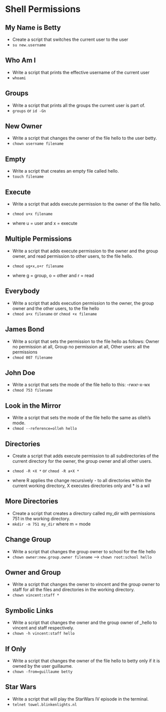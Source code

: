 # Shell Permissions

## My Name is Betty
- Create a script that switches the current user to the user
- `su new.username`

## Who Am I
- Write a script that prints the effective username of the current user
- `whoami`

## Groups
- Write a script that prints all the groups the current user is part of.
- `groups` or `id -Gn`

## New Owner
- Write a script that changes the owner of the file hello to the user betty.
- `chown username filename`

## Empty
- Write a script that creates an empty file called hello.
- `touch filename`

## Execute
- Write a script that adds execute permission to the owner of the file hello.
- `chmod u+x filename` 

- where u = user and x = execute 

## Multiple Permissions
- Write a script that adds execute permission to the owner and the group owner, and read permission to other users, to the file hello.
- `chmod ug+x,o+r filename`
 
- where g = group, o = other and r = read

## Everybody
- Write a script that adds execution permission to the owner, the group owner and the other users, to the file hello
- `chmod a+x filename` or `chmod +x filename` 

## James Bond
- Write a script that sets the permission to the file hello as follows: Owner no permission at all, Group no permission at all, Other users: all the permissions 
- `chmod 007 filename`

## John Doe
- Write a script that sets the mode of the file hello to this: -rwxr-x-wx
- `chmod 753 filename`

## Look in the Mirror
- Write a script that sets the mode of the file hello the same as olleh’s mode.
- `chmod --reference=olleh hello`

## Directories
- Create a script that adds execute permission to all subdirectories of the current directory for the owner, the group owner and all other users.
- `chmod -R +X *` or `chmod -R a+X *` 

- where R applies the change recursively - to all directories within the current working directory, X executes directories only and * is a wil  

## More Directories
- Create a script that creates a directory called my_dir with permissions 751 in the working directory.
- `mkdir -m 751 my_dir` where m = mode 

## Change Group
- Write a script that changes the group owner to school for the file hello
- `chown owner:new.group.owner filename` --> `chown root:school hello`

## Owner and Group
- Write a script that changes the owner to vincent and the group owner to staff for all the files and directories in the working directory.
- `chown vincent:staff *`

## Symbolic Links
- Write a script that changes the owner and the group owner of _hello to vincent and staff respectively.
- `chown -h vincent:staff hello`

## If Only
- Write a script that changes the owner of the file hello to betty only if it is owned by the user guillaume.
- `chown -from=guillaume betty`

## Star Wars
- Write a script that will play the StarWars IV episode in the terminal.
- `telnet towel.blinkenlights.nl`

